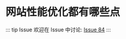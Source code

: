 # 网站性能优化都有哪些点



::: tip Issue 
 欢迎在 Issue 中讨论: [Issue 84](https://github.com/shfshanyue/Daily-Question/issues/84) 
:::